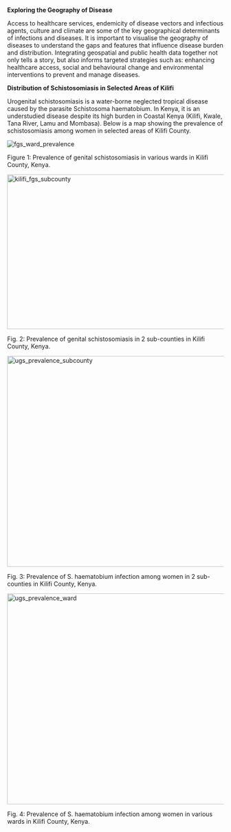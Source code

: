 **Exploring the Geography of Disease**

Access to healthcare services, endemicity of disease vectors and infectious agents, culture and climate are some of the key geographical determinants of infections and diseases. It is important to visualise the geography of diseases to understand the gaps and features that influence disease burden and distribution. Integrating geospatial and public health data together not only tells a story, but also informs targeted strategies such as: enhancing healthcare access, social and behavioural change and environmental interventions to prevent and manage diseases.

**Distribution of Schistosomiasis in Selected Areas of  Kilifi**

Urogenital schistosomiasis is a water-borne neglected tropical disease caused by the parasite Schistosoma haematobium. In Kenya, it is an understudied disease despite its high burden in Coastal Kenya (Kilifi, Kwale, Tana River, Lamu and Mombasa). Below is a map showing the prevalence of schistosomiasis among women in selected areas of Kilifi County.

![fgs_ward_prevalence](https://github.com/user-attachments/assets/1ec7a7f2-a912-4e96-82c9-5836e62441b3)

Figure 1: Prevalence of genital schistosomiasis in various wards in Kilifi County, Kenya.

<img width="612" height="359" alt="kilifi_fgs_subcounty" src="https://github.com/user-attachments/assets/5dd675c4-9c44-4970-b72c-e3ad499fb02b" />

Fig. 2: Prevalence of genital schistosomiasis in 2 sub-counties in Kilifi County, Kenya.

<img width="622" height="489" alt="ugs_prevalence_subcounty" src="https://github.com/user-attachments/assets/d351c920-3bb8-4c9c-9b35-79ce4a3afda2" />

Fig. 3: Prevalence of S. haematobium infection among women in 2 sub-counties in Kilifi County, Kenya.
  
<img width="622" height="489" alt="ugs_prevalence_ward" src="https://github.com/user-attachments/assets/e85e097b-8482-4bfe-9da2-539d0890b7a6" />

Fig. 4: Prevalence of S. haematobium infection among women in various wards in Kilifi County, Kenya.

